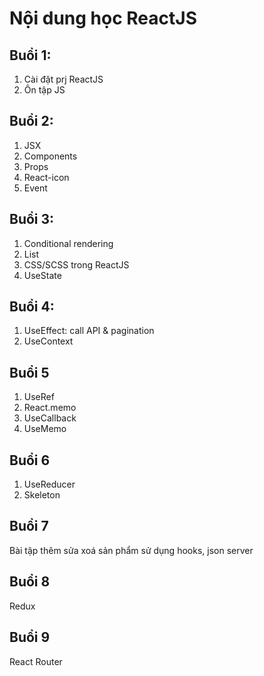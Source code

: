 # Nội dung học ReactJS

## Buổi 1:
1. Cài đặt prj ReactJS
2. Ôn tập JS

## Buổi 2:
1. JSX
2. Components
3. Props
4. React-icon
5. Event

## Buổi 3:
1. Conditional rendering
2. List
3. CSS/SCSS trong ReactJS
4. UseState

## Buổi 4:
1. UseEffect: call API & pagination
2. UseContext

## Buổi 5
1. UseRef
2. React.memo
3. UseCallback
4. UseMemo

## Buổi 6
1. UseReducer
2. Skeleton

## Buổi 7
Bài tập thêm sửa xoá sản phẩm sử dụng hooks, json server

## Buổi 8
Redux

## Buổi 9
React Router